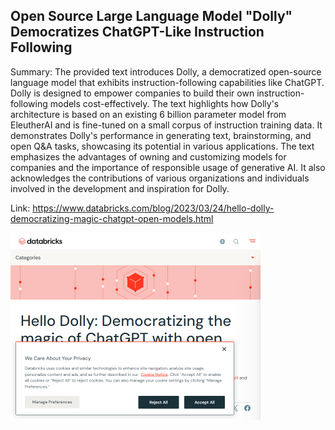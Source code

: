 ## Open Source Large Language Model "Dolly" Democratizes ChatGPT-Like Instruction Following
Summary: The provided text introduces Dolly, a democratized open-source language model that exhibits instruction-following capabilities like ChatGPT. Dolly is designed to empower companies to build their own instruction-following models cost-effectively. The text highlights how Dolly's architecture is based on an existing 6 billion parameter model from EleutherAI and is fine-tuned on a small corpus of instruction training data. It demonstrates Dolly's performance in generating text, brainstorming, and open Q&A tasks, showcasing its potential in various applications. The text emphasizes the advantages of owning and customizing models for companies and the importance of responsible usage of generative AI. It also acknowledges the contributions of various organizations and individuals involved in the development and inspiration for Dolly.

Link: https://www.databricks.com/blog/2023/03/24/hello-dolly-democratizing-magic-chatgpt-open-models.html

<img src="/img/ca31f283-adc1-4dc9-aede-09051a95ff40.png" width="400" />
<br/><br/>
